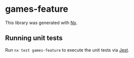 # games-feature

This library was generated with [Nx](https://nx.dev).

## Running unit tests

Run `nx test games-feature` to execute the unit tests via [Jest](https://jestjs.io).
